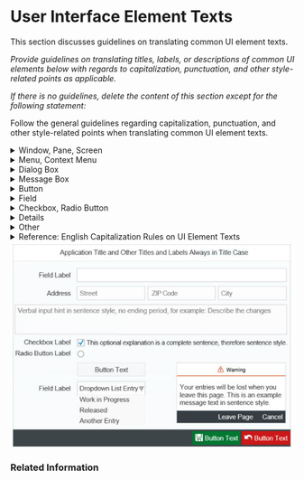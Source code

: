 # User Interface Element Texts

This section discusses guidelines on translating common UI element texts.

*Provide guidelines on translating titles, labels, or descriptions of common UI elements below with regards to capitalization, punctuation, and other style-related points as applicable.*

*If there is no guidelines, delete the content of this section except for the following statement:*

Follow the general guidelines regarding capitalization, punctuation, and other style-related points when translating common UI element texts.

<details>
  <summary>Window, Pane, Screen</summary><br>
</details>
  
<details>
  <summary>Menu, Context Menu</summary><br>
</details>
  
<details>
  <summary>Dialog Box</summary><br>
</details>
  
<details>
  <summary>Message Box</summary><br>
</details>
  
<details>
  <summary>Button</summary><br>
</details>
  
<details>
  <summary>Field</summary><br>
</details>
  
<details>
  <summary>Checkbox, Radio Button</summary><br>
</details>
  
<details>
  <sumnmary>Tooltips (Mouseovers)</summary><br>
</details>
  
<details>
  <summary>Other</summary><br>
</details>
  
<details>
  <summary>Reference: English Capitalization Rules on UI Element Texts<img src="images/uielements.jpg" alt="English UI Capitalization Rules"></summary><br>
</details>
  
  
### Related Information
